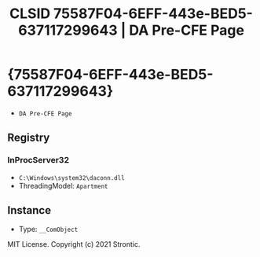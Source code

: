 ﻿---
title: "CLSID 75587F04-6EFF-443e-BED5-637117299643 | DA Pre-CFE Page"
excerpt: What is COM-Object CLSID 75587F04-6EFF-443e-BED5-637117299643?
---

# {75587F04-6EFF-443e-BED5-637117299643}

* `DA Pre-CFE Page`

## Registry


### InProcServer32

* `C:\Windows\system32\daconn.dll`
* ThreadingModel: `Apartment`

## Instance

* Type: `__ComObject`

MIT License. Copyright (c) 2021 Strontic.


